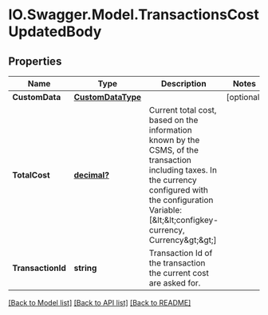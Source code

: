 # IO.Swagger.Model.TransactionsCostUpdatedBody
## Properties

Name | Type | Description | Notes
------------ | ------------- | ------------- | -------------
**CustomData** | [**CustomDataType**](CustomDataType.md) |  | [optional] 
**TotalCost** | [**decimal?**](BigDecimal.md) | Current total cost, based on the information known by the CSMS, of the transaction including taxes. In the currency configured with the configuration Variable: [&amp;lt;&amp;lt;configkey-currency, Currency&amp;gt;&amp;gt;]     | 
**TransactionId** | **string** | Transaction Id of the transaction the current cost are asked for.     | 

[[Back to Model list]](../README.md#documentation-for-models) [[Back to API list]](../README.md#documentation-for-api-endpoints) [[Back to README]](../README.md)

